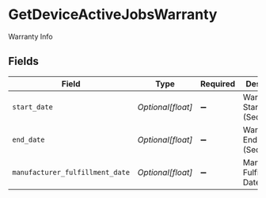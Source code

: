# GetDeviceActiveJobsWarranty

Warranty Info


## Fields

| Field                           | Type                            | Required                        | Description                     |
| ------------------------------- | ------------------------------- | ------------------------------- | ------------------------------- |
| `start_date`                    | *Optional[float]*               | :heavy_minus_sign:              | Warranty Start Date (Seconds)   |
| `end_date`                      | *Optional[float]*               | :heavy_minus_sign:              | Warranty End Date (Seconds)     |
| `manufacturer_fulfillment_date` | *Optional[float]*               | :heavy_minus_sign:              | Manufacturer Fulfillment Date   |